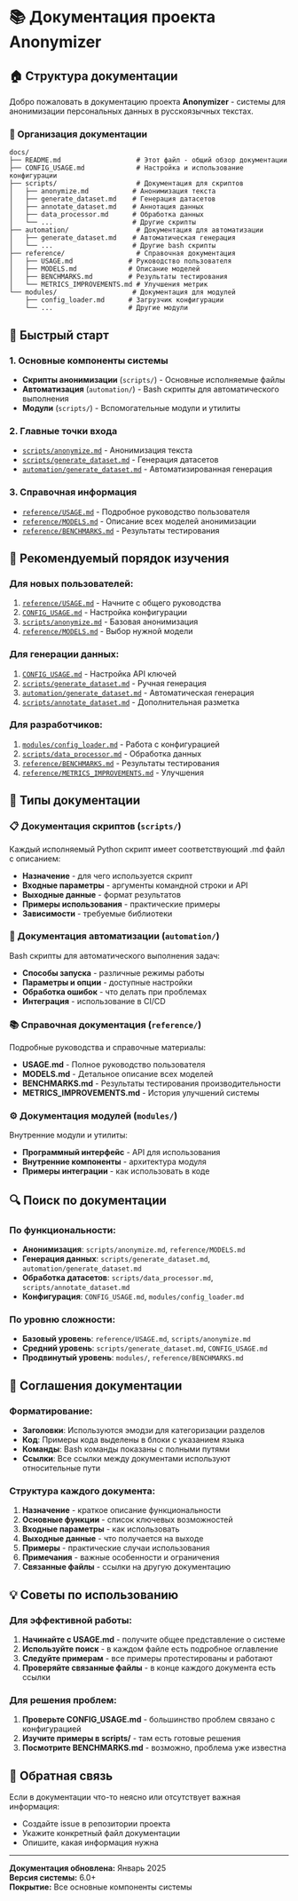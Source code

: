 # 📚 Документация проекта Anonymizer

## 🏠 Структура документации

Добро пожаловать в документацию проекта **Anonymizer** - системы для анонимизации персональных данных в русскоязычных текстах.

### 📁 Организация документации

```
docs/
├── README.md                   # Этот файл - общий обзор документации
├── CONFIG_USAGE.md             # Настройка и использование конфигурации
├── scripts/                    # Документация для скриптов
│   ├── anonymize.md           # Анонимизация текста
│   ├── generate_dataset.md    # Генерация датасетов
│   ├── annotate_dataset.md    # Аннотация данных
│   ├── data_processor.md      # Обработка данных
│   └── ...                    # Другие скрипты
├── automation/                 # Документация для автоматизации
│   ├── generate_dataset.md    # Автоматическая генерация
│   └── ...                    # Другие bash скрипты
├── reference/                  # Справочная документация
│   ├── USAGE.md              # Руководство пользователя
│   ├── MODELS.md             # Описание моделей
│   ├── BENCHMARKS.md         # Результаты тестирования
│   └── METRICS_IMPROVEMENTS.md # Улучшения метрик
└── modules/                   # Документация для модулей
    ├── config_loader.md      # Загрузчик конфигурации
    └── ...                   # Другие модули
```

## 🚀 Быстрый старт

### 1. Основные компоненты системы
- **Скрипты анонимизации** (`scripts/`) - Основные исполняемые файлы
- **Автоматизация** (`automation/`) - Bash скрипты для автоматического выполнения
- **Модули** (`scripts/`) - Вспомогательные модули и утилиты

### 2. Главные точки входа
- [`scripts/anonymize.md`](scripts/anonymize.md) - Анонимизация текста
- [`scripts/generate_dataset.md`](scripts/generate_dataset.md) - Генерация датасетов
- [`automation/generate_dataset.md`](automation/generate_dataset.md) - Автоматизированная генерация

### 3. Справочная информация
- [`reference/USAGE.md`](reference/USAGE.md) - Подробное руководство пользователя
- [`reference/MODELS.md`](reference/MODELS.md) - Описание всех моделей анонимизации
- [`reference/BENCHMARKS.md`](reference/BENCHMARKS.md) - Результаты тестирования

## 📖 Рекомендуемый порядок изучения

### Для новых пользователей:
1. [`reference/USAGE.md`](reference/USAGE.md) - Начните с общего руководства
2. [`CONFIG_USAGE.md`](CONFIG_USAGE.md) - Настройка конфигурации
3. [`scripts/anonymize.md`](scripts/anonymize.md) - Базовая анонимизация
4. [`reference/MODELS.md`](reference/MODELS.md) - Выбор нужной модели

### Для генерации данных:
1. [`CONFIG_USAGE.md`](CONFIG_USAGE.md) - Настройка API ключей
2. [`scripts/generate_dataset.md`](scripts/generate_dataset.md) - Ручная генерация
3. [`automation/generate_dataset.md`](automation/generate_dataset.md) - Автоматическая генерация
4. [`scripts/annotate_dataset.md`](scripts/annotate_dataset.md) - Дополнительная разметка

### Для разработчиков:
1. [`modules/config_loader.md`](modules/config_loader.md) - Работа с конфигурацией
2. [`scripts/data_processor.md`](scripts/data_processor.md) - Обработка данных
3. [`reference/BENCHMARKS.md`](reference/BENCHMARKS.md) - Результаты тестирования
4. [`reference/METRICS_IMPROVEMENTS.md`](reference/METRICS_IMPROVEMENTS.md) - Улучшения

## 🎯 Типы документации

### 📋 Документация скриптов (`scripts/`)
Каждый исполняемый Python скрипт имеет соответствующий .md файл с описанием:
- **Назначение** - для чего используется скрипт
- **Входные параметры** - аргументы командной строки и API
- **Выходные данные** - формат результатов
- **Примеры использования** - практические примеры
- **Зависимости** - требуемые библиотеки

### 🔧 Документация автоматизации (`automation/`)
Bash скрипты для автоматического выполнения задач:
- **Способы запуска** - различные режимы работы
- **Параметры и опции** - доступные настройки
- **Обработка ошибок** - что делать при проблемах
- **Интеграция** - использование в CI/CD

### 📚 Справочная документация (`reference/`)
Подробные руководства и справочные материалы:
- **USAGE.md** - Полное руководство пользователя
- **MODELS.md** - Детальное описание всех моделей
- **BENCHMARKS.md** - Результаты тестирования производительности
- **METRICS_IMPROVEMENTS.md** - История улучшений системы

### ⚙️ Документация модулей (`modules/`)
Внутренние модули и утилиты:
- **Программный интерфейс** - API для использования
- **Внутренние компоненты** - архитектура модуля
- **Примеры интеграции** - как использовать в коде

## 🔍 Поиск по документации

### По функциональности:
- **Анонимизация**: `scripts/anonymize.md`, `reference/MODELS.md`
- **Генерация данных**: `scripts/generate_dataset.md`, `automation/generate_dataset.md`
- **Обработка датасетов**: `scripts/data_processor.md`, `scripts/annotate_dataset.md`
- **Конфигурация**: `CONFIG_USAGE.md`, `modules/config_loader.md`

### По уровню сложности:
- **Базовый уровень**: `reference/USAGE.md`, `scripts/anonymize.md`
- **Средний уровень**: `scripts/generate_dataset.md`, `CONFIG_USAGE.md`
- **Продвинутый уровень**: `modules/`, `reference/BENCHMARKS.md`

## 📝 Соглашения документации

### Форматирование:
- **Заголовки**: Используются эмодзи для категоризации разделов
- **Код**: Примеры кода выделены в блоки с указанием языка
- **Команды**: Bash команды показаны с полными путями
- **Ссылки**: Все ссылки между документами используют относительные пути

### Структура каждого документа:
1. **Назначение** - краткое описание функциональности
2. **Основные функции** - список ключевых возможностей  
3. **Входные параметры** - как использовать
4. **Выходные данные** - что получается на выходе
5. **Примеры** - практические случаи использования
6. **Примечания** - важные особенности и ограничения
7. **Связанные файлы** - ссылки на другую документацию

## 💡 Советы по использованию

### Для эффективной работы:
1. **Начинайте с USAGE.md** - получите общее представление о системе
2. **Используйте поиск** - в каждом файле есть подробное оглавление
3. **Следуйте примерам** - все примеры протестированы и работают
4. **Проверяйте связанные файлы** - в конце каждого документа есть ссылки

### Для решения проблем:
1. **Проверьте CONFIG_USAGE.md** - большинство проблем связано с конфигурацией
2. **Изучите примеры в scripts/** - там есть готовые решения
3. **Посмотрите BENCHMARKS.md** - возможно, проблема уже известна

## 🤝 Обратная связь

Если в документации что-то неясно или отсутствует важная информация:
- Создайте issue в репозитории проекта
- Укажите конкретный файл документации
- Опишите, какая информация нужна

---

**Документация обновлена:** Январь 2025  
**Версия системы:** 6.0+  
**Покрытие:** Все основные компоненты системы 